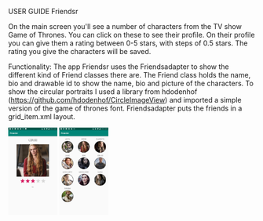 USER GUIDE Friendsr

On the main screen you'll see a number of characters from the TV show Game of Thrones. You can click on these 
to see their profile. On their profile you can give them a rating between 0-5 stars, with steps of 0.5 stars. The 
rating you give the characters will be saved. 

Functionality:
The app Friendsr uses the Friendsadapter to show the different kind of Friend classes there are. The Friend class holds the name, bio and drawable id to show the name, bio and picture of the characters. To show the circular 
portraits I used a library from hdodenhof (https://github.com/hdodenhof/CircleImageView) and imported a simple version
of the game of thrones font. Friendsadapter puts the friends in a grid_item.xml layout.  

<img src="https://github.com/Marcelvla/AppStudio/blob/master/Friendsr/Screenshot_20181120-144715.jpg" width="100">
<img src="https://github.com/Marcelvla/AppStudio/blob/master/Friendsr/Screenshot_20181120-144709.jpg" width="100">

